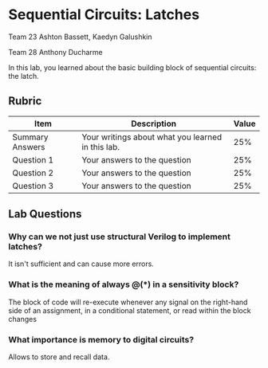 # Sequential Circuits: Latches


Team 23
Ashton Bassett, Kaedyn Galushkin

Team 28
Anthony Ducharme

In this lab, you learned about the basic building block of sequential circuits: the latch.

## Rubric

| Item | Description | Value |
| ---- | ----------- | ----- |
| Summary Answers | Your writings about what you learned in this lab. | 25% |
| Question 1 | Your answers to the question | 25% |
| Question 2 | Your answers to the question | 25% |
| Question 3 | Your answers to the question | 25% |

## Lab Questions

###  Why can we not just use structural Verilog to implement latches?

It isn't sufficient and can cause more errors.

### What is the meaning of always @(*) in a sensitivity block?
The block of code will re-execute whenever any signal on the right-hand side of an assignment, in a conditional statement, or read within the block changes

### What importance is memory to digital circuits?

Allows to store and recall data.
